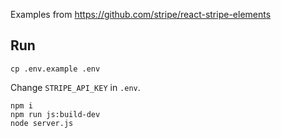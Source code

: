 Examples from https://github.com/stripe/react-stripe-elements

## Run

`cp .env.example .env`

Change `STRIPE_API_KEY` in `.env`.

```
npm i
npm run js:build-dev
node server.js
```
